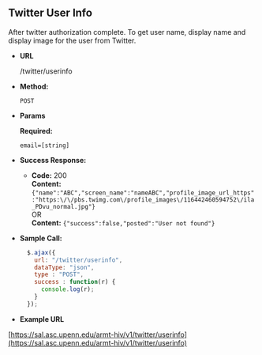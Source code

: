 **Twitter User Info**
----
  After twitter authorization complete.
  To get user name, display name and display image for the user from Twitter. 
 

* **URL**

  /twitter/userinfo

* **Method:**

  `POST`

*  **Params**

   **Required:**

   `email=[string]`   

* **Success Response:**

  * **Code:** 200 <br />
    **Content:** `{"name":"ABC","screen_name":"nameABC","profile_image_url_https":"https:\/\/pbs.twimg.com\/profile_images\/116442460594752\/ila_PDvu_normal.jpg"}`<br />
     OR <br />
    **Content:** `{"success":false,"posted":"User not found"}`

* **Sample Call:**

  ```javascript
    $.ajax({
      url: "/twitter/userinfo",
      dataType: "json",
      type : "POST",
      success : function(r) {
        console.log(r);
      }
    });
  ```

*  **Example URL**<br>


[https://sal.asc.upenn.edu/armt-hiv/v1/twitter/userinfo](https://sal.asc.upenn.edu/armt-hiv/v1/twitter/userinfo)
